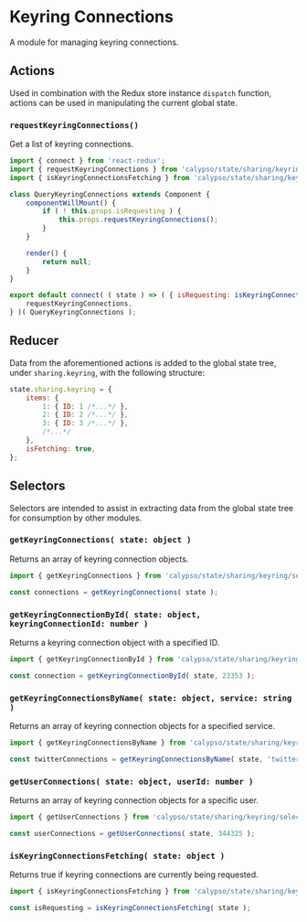 # Keyring Connections

A module for managing keyring connections.

## Actions

Used in combination with the Redux store instance `dispatch` function, actions can be used in manipulating the current global state.

### `requestKeyringConnections()`

Get a list of keyring connections.

```js
import { connect } from 'react-redux';
import { requestKeyringConnections } from 'calypso/state/sharing/keyring/actions';
import { isKeyringConnectionsFetching } from 'calypso/state/sharing/keyring/selectors';

class QueryKeyringConnections extends Component {
	componentWillMount() {
		if ( ! this.props.isRequesting ) {
			this.props.requestKeyringConnections();
		}
	}

	render() {
		return null;
	}
}

export default connect( ( state ) => ( { isRequesting: isKeyringConnectionsFetching( state ) } ), {
	requestKeyringConnections,
} )( QueryKeyringConnections );
```

## Reducer

Data from the aforementioned actions is added to the global state tree, under `sharing.keyring`, with the following structure:

```js
state.sharing.keyring = {
	items: {
		1: { ID: 1 /*...*/ },
		2: { ID: 2 /*...*/ },
		3: { ID: 3 /*...*/ },
		/*...*/
	},
	isFetching: true,
};
```

## Selectors

Selectors are intended to assist in extracting data from the global state tree for consumption by other modules.

### `getKeyringConnections( state: object )`

Returns an array of keyring connection objects.

```js
import { getKeyringConnections } from 'calypso/state/sharing/keyring/selectors';

const connections = getKeyringConnections( state );
```

### `getKeyringConnectionById( state: object, keyringConnectionId: number )`

Returns a keyring connection object with a specified ID.

```js
import { getKeyringConnectionById } from 'calypso/state/sharing/keyring/selectors';

const connection = getKeyringConnectionById( state, 23353 );
```

### `getKeyringConnectionsByName( state: object, service: string )`

Returns an array of keyring connection objects for a specified service.

```js
import { getKeyringConnectionsByName } from 'calypso/state/sharing/keyring/selectors';

const twitterConnections = getKeyringConnectionsByName( state, 'twitter' );
```

### `getUserConnections( state: object, userId: number )`

Returns an array of keyring connection objects for a specific user.

```js
import { getUserConnections } from 'calypso/state/sharing/keyring/selectors';

const userConnections = getUserConnections( state, 344325 );
```

### `isKeyringConnectionsFetching( state: object )`

Returns true if keyring connections are currently being requested.

```js
import { isKeyringConnectionsFetching } from 'calypso/state/sharing/keyring/selectors';

const isRequesting = isKeyringConnectionsFetching( state );
```
